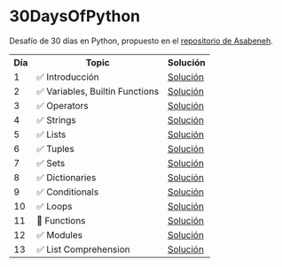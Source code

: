 # 30DaysOfPython

Desafío de 30 días en Python, propuesto en el [repositorio de Asabeneh](https://github.com/Asabeneh/30-Days-Of-Python).

<table>
    <tr>
        <th>Día</th>
        <th>Topic</th>
        <th>Solución</th>
    </tr>
    <tr>
        <td>1</td>
        <td>✅ Introducción</td>
        <td><a href="https://github.com/JaviCeRodriguez/30DaysOfPython/tree/main/day_1">Solución</a></td>
    </tr>
    <tr>
        <td>2</td>
        <td>✅ Variables, Builtin Functions</td>
        <td><a href="https://github.com/JaviCeRodriguez/30DaysOfPython/tree/main/day_2">Solución</a></td>
    </tr>
    <tr>
        <td>3</td>
        <td>✅ Operators</td>
        <td><a href="https://github.com/JaviCeRodriguez/30DaysOfPython/tree/main/day_3">Solución</a></td>
    </tr>
    <tr>
        <td>4</td>
        <td>✅ Strings</td>
        <td><a href="https://github.com/JaviCeRodriguez/30DaysOfPython/tree/main/day_4">Solución</a></td>
    </tr>
    <tr>
        <td>5</td>
        <td>✅ Lists</td>
        <td><a href="https://github.com/JaviCeRodriguez/30DaysOfPython/tree/main/day_5">Solución</a></td>
    </tr>
    <tr>
        <td>6</td>
        <td>✅ Tuples</td>
        <td><a href="https://github.com/JaviCeRodriguez/30DaysOfPython/tree/main/day_6">Solución</a></td>
    </tr>
    <tr>
        <td>7</td>
        <td>✅ Sets</td>
        <td><a href="https://github.com/JaviCeRodriguez/30DaysOfPython/tree/main/day_7">Solución</a></td>
    </tr>
    <tr>
        <td>8</td>
        <td>✅ Dictionaries</td>
        <td><a href="https://github.com/JaviCeRodriguez/30DaysOfPython/tree/main/day_8">Solución</a></td>
    </tr>
    <tr>
        <td>9</td>
        <td>✅ Conditionals</td>
        <td><a href="https://github.com/JaviCeRodriguez/30DaysOfPython/tree/main/day_9">Solución</a></td>
    </tr>
    <tr>
        <td>10</td>
        <td>✅ Loops</td>
        <td><a href="https://github.com/JaviCeRodriguez/30DaysOfPython/tree/main/day_10">Solución</a></td>
    </tr>
    <tr>
        <td>11</td>
        <td>🛑 Functions</td>
        <td><a href="https://github.com/JaviCeRodriguez/30DaysOfPython/tree/main/day_11">Solución</a></td>
    </tr>
    <tr>
        <td>12</td>
        <td>✅ Modules</td>
        <td><a href="https://github.com/JaviCeRodriguez/30DaysOfPython/tree/main/day_12">Solución</a></td>
    </tr>
    <tr>
        <td>13</td>
        <td>✅ List Comprehension</td>
        <td><a href="https://github.com/JaviCeRodriguez/30DaysOfPython/tree/main/day_13">Solución</a></td>
    </tr>
</table>